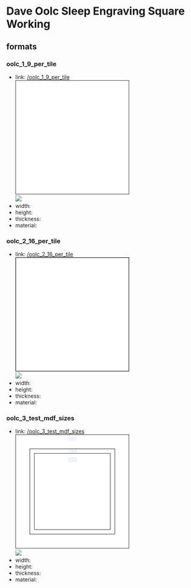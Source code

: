 # Dave Oolc Sleep Engraving Square Working


## formats

### oolc_1_9_per_tile
* link: [/oolc_1_9_per_tile](oolc_1_9_per_tile)  
![](oolc_1_9_per_tile/working_300.png)  
![](oolc_1_9_per_tile/image_300.jpg)  
* width:   
* height:   
* thickness:   
* material:   
 

### oolc_2_16_per_tile
* link: [/oolc_2_16_per_tile](oolc_2_16_per_tile)  
![](oolc_2_16_per_tile/working_300.png)  
![](oolc_2_16_per_tile/image_300.jpg)  
* width:   
* height:   
* thickness:   
* material:   
 

### oolc_3_test_mdf_sizes
* link: [/oolc_3_test_mdf_sizes](oolc_3_test_mdf_sizes)  
![](oolc_3_test_mdf_sizes/working_300.png)  
![](oolc_3_test_mdf_sizes/image_300.jpg)  
* width:   
* height:   
* thickness:   
* material:   
 

